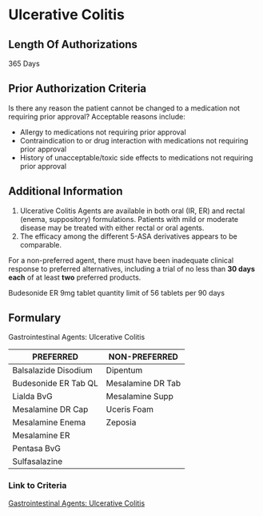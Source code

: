 # Ulcerative Colitis

## Length Of Authorizations

365 Days

## Prior Authorization Criteria

Is there any reason the patient cannot be changed to a medication not requiring prior approval? Acceptable reasons include:

-   Allergy to medications not requiring prior approval
-   Contraindication to or drug interaction with medications not requiring prior approval
-   History of unacceptable/toxic side effects to medications not requiring prior approval

## Additional Information

1.  Ulcerative Colitis Agents are available in both oral (IR, ER) and rectal (enema, suppository) formulations. Patients with mild or moderate disease may be treated with either rectal or oral agents.
2.  The efficacy among the different 5-ASA derivatives appears to be comparable.

For a non-preferred agent, there must have been inadequate clinical response to preferred alternatives, including a trial of no less than **30 days each** of at least **two** preferred products.

Budesonide ER 9mg tablet quantity limit of 56 tablets per 90 days

## Formulary

Gastrointestinal Agents: Ulcerative Colitis

| PREFERRED            | NON-PREFERRED     |
|----------------------|-------------------|
| Balsalazide Disodium | Dipentum          |
| Budesonide ER Tab QL | Mesalamine DR Tab |
| Lialda BvG           | Mesalamine Supp   |
| Mesalamine DR Cap    | Uceris Foam       |
| Mesalamine Enema     | Zeposia           |
| Mesalamine ER        |                   |
| Pentasa BvG          |                   |
| Sulfasalazine        |                   |

### Link to Criteria

[Gastrointestinal Agents: Ulcerative Colitis](https://pharmacy.medicaid.ohio.gov/sites/default/files/20220415_UPDL_Criteria_FINAL_.pdf#page=64)
